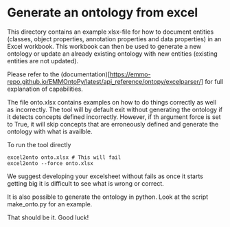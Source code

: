 # Generate an ontology from excel

This directory contains an example xlsx-file for how to document entities (classes, object properties, annotation properties and data properties) in an Excel workbook.
This workbook can then be used to generate a new ontology or update an already existing ontology with new entities (existing entities are not updated).

Please refer to the (documentation)[https://emmo-repo.github.io/EMMOntoPy/latest/api_reference/ontopy/excelparser/] for full explanation of capabilities.

The file onto.xlsx contains examples on how to do things correctly as well as incorrectly.
The tool will by default exit without generating the ontology if it detects concepts defined incorrectly.
However, if th argument force is set to True, it will skip concepts that are erroneously defined
and generate the ontology with what is availble.

To run the tool directly
```console
excel2onto onto.xlsx # This will fail
excel2onto --force onto.xlsx
```
We suggest developing your excelsheet without fails as once it starts getting big it is difficult to see what is wrong or correct.

It is also possible to generate the ontology in python.
Look at the script make_onto.py for an example.

That should be it.
Good luck!
